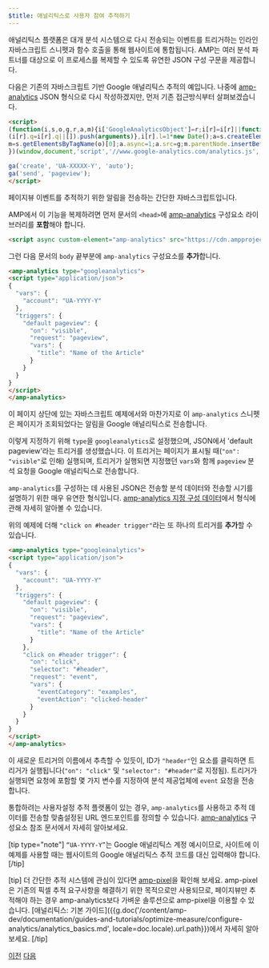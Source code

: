```yaml
---
$title: 애널리틱스로 사용자 참여 추적하기
---
```


애널리틱스 플랫폼은 대개 분석 시스템으로 다시 전송되는 이벤트를 트리거하는 인라인 자바스크립트 스니펫과 함수 호출을 통해 웹사이트에 통합됩니다. AMP는 여러 분석 파트너를 대상으로 이 프로세스를 복제할 수 있도록 유연한 JSON 구성 구문을 제공합니다.

다음은 기존의 자바스크립트 기반 Google 애널리틱스 추적의 예입니다. 나중에 [amp-analytics](/ko/docs/reference/components/amp-analytics.html) JSON 형식으로 다시 작성하겠지만, 먼저 기존 접근방식부터 살펴보겠습니다.

```html
<script>
(function(i,s,o,g,r,a,m){i['GoogleAnalyticsObject']=r;i[r]=i[r]||function(){
(i[r].q=i[r].q||[]).push(arguments)},i[r].l=1*new Date();a=s.createElement(o),
m=s.getElementsByTagName(o)[0];a.async=1;a.src=g;m.parentNode.insertBefore(a,m)
})(window,document,'script','//www.google-analytics.com/analytics.js','ga');

ga('create', 'UA-XXXXX-Y', 'auto');
ga('send', 'pageview');
</script>
```

페이지뷰 이벤트를 추적하기 위한 알림을 전송하는 간단한 자바스크립트입니다.

AMP에서 이 기능을 복제하려면 먼저 문서의 `<head>`에 [amp-analytics](/ko/docs/reference/components/amp-analytics.html) 구성요소 라이브러리를 **포함**해야 합니다.

```html
<script async custom-element="amp-analytics" src="https://cdn.ampproject.org/v0/amp-analytics-0.1.js"></script>
```

그런 다음 문서의 `body` 끝부분에 `amp-analytics` 구성요소를 **추가**합니다.

```html
<amp-analytics type="googleanalytics">
<script type="application/json">
{
  "vars": {
    "account": "UA-YYYY-Y"
  },
  "triggers": {
    "default pageview": {
      "on": "visible",
      "request": "pageview",
      "vars": {
        "title": "Name of the Article"
      }
    }
  }
}
</script>
</amp-analytics>
```

이 페이지 상단에 있는 자바스크립트 예제에서와 마찬가지로 이 `amp-analytics` 스니펫은 페이지가 조회되었다는 알림을 Google 애널리틱스로 전송합니다.

이렇게 지정하기 위해 `type`을 `googleanalytics`로 설정했으며, JSON에서 'default pageview'라는 트리거를 생성했습니다.  이 트리거는 페이지가 표시될 때(`"on": "visible"`로 인해) 실행되며, 트리거가 실행되면 지정했던 `vars`와 함께 `pageview` 분석 요청을 Google 애널리틱스로 전송합니다.

`amp-analytics`를 구성하는 데 사용된 JSON은 전송할 분석 데이터와 전송할 시기를 설명하기 위한 매우 유연한 형식입니다.  [amp-analytics 지정 구성 데이터](/ko/docs/reference/components/amp-analytics.html#specifying-configuration-data)에서 형식에 관해 자세히 알아볼 수 있습니다.

위의 예제에 더해 `"click on #header trigger"`라는 또 하나의 트리거를 **추가**할 수 있습니다.

```html
<amp-analytics type="googleanalytics">
<script type="application/json">
{
  "vars": {
    "account": "UA-YYYY-Y"
  },
  "triggers": {
    "default pageview": {
      "on": "visible",
      "request": "pageview",
      "vars": {
        "title": "Name of the Article"
      }
    },
    "click on #header trigger": {
      "on": "click",
      "selector": "#header",
      "request": "event",
      "vars": {
        "eventCategory": "examples",
        "eventAction": "clicked-header"
      }
    }
  }
}
</script>
</amp-analytics>
```

이 새로운 트리거의 이름에서 추측할 수 있듯이, ID가 `"header"`인 요소를 클릭하면 트리거가 실행됩니다(`"on": "click"` 및 `"selector": "#header"`로 지정됨).  트리거가 실행되면 요청에 포함할 몇 가지 변수를 지정하여 분석 제공업체에 `event` 요청을 전송합니다.

통합하려는 사용자설정 추적 플랫폼이 있는 경우, `amp-analytics`를 사용하고 추적 데이터를 전송할 맞춤설정된 URL 엔드포인트를 정의할 수 있습니다. [amp-analytics](/ko/docs/reference/components/amp-analytics.html) 구성요소 참조 문서에서 자세히 알아보세요.

[tip type="note"]
`“UA-YYYY-Y”`는 Google 애널리틱스 계정 예시이므로, 사이트에 이 예제를 사용할 때는 웹사이트의 Google 애널리틱스 추적 코드를 대신 입력해야 합니다.
[/tip]

[tip]
더 간단한 추적 시스템에 관심이 있다면 [amp-pixel](/ko/docs/reference/components/amp-pixel.html)을 확인해 보세요. amp-pixel은 기존의 픽셀 추적 요구사항을 해결하기 위한 목적으로만 사용되므로, 페이지뷰만 추적해야 하는 경우 amp-analytics보다 가벼운 솔루션으로 amp-pixel을 이용할 수 있습니다. [애널리틱스: 기본 가이드]({{g.doc('/content/amp-dev/documentation/guides-and-tutorials/optimize-measure/configure-analytics/analytics_basics.md', locale=doc.locale).url.path}})에서 자세히 알아보세요.
[/tip]

<div class="prev-next-buttons">
  <a class="button prev-button" href="{{g.doc('/content/docs/fundamentals/add_advanced/adding_carousels.md', locale=doc.locale).url.path}}"><span class="arrow-prev">이전</span></a>
  <a class="button next-button" href="{{g.doc('/content/docs/fundamentals/add_advanced/navigating.md', locale=doc.locale).url.path}}"><span class="arrow-next">다음</span></a>
</div>
